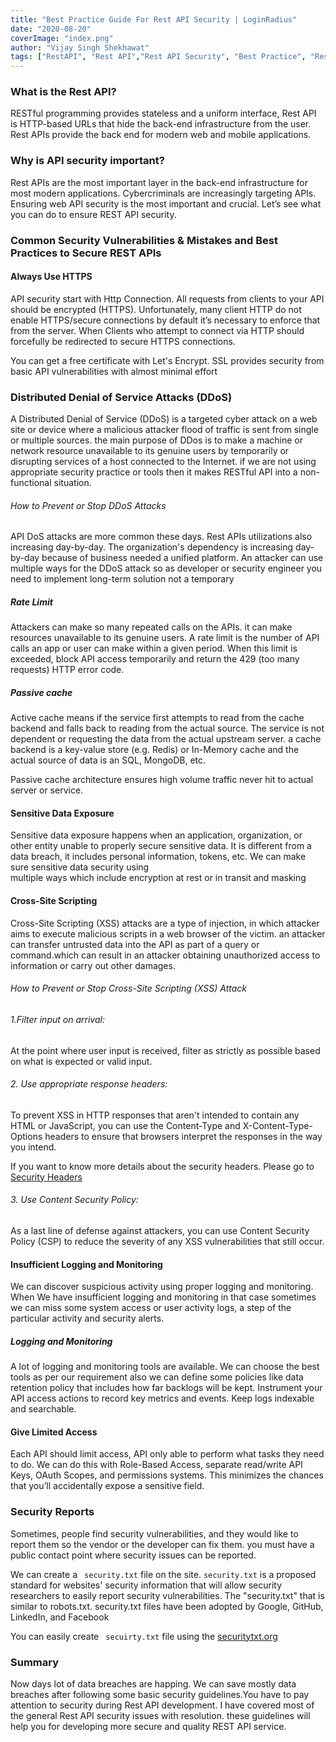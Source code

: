 ```yaml
---
title: "Best Practice Guide For Rest API Security | LoginRadius"
date: "2020-08-20"
coverImage: "index.png"
author: "Vijay Singh Shekhawat"
tags: ["RestAPI", "Rest API","Rest API Security", "Best Practice", "Rest API Developer Guide", "Security"]
---
```



### What is the Rest API?
RESTful programming provides stateless and a uniform interface, Rest API is HTTP-based URLs that hide the back-end infrastructure from the user. Rest APIs provide the back end for modern web and mobile applications. 

### Why is API security important?
Rest APIs are the most important layer in the back-end infrastructure for most modern applications. Cybercriminals are increasingly targeting APIs. Ensuring web API security is the most important and crucial. Let’s see what you can do to ensure REST API security.

### Common Security Vulnerabilities & Mistakes and Best Practices to Secure REST APIs

#### Always Use HTTPS 
API security start with Http Connection. All requests from clients to your API should be encrypted (HTTPS). Unfortunately, many client HTTP do not enable HTTPS/secure connections by default it’s necessary to enforce that from the server. When Clients who attempt to connect via HTTP should forcefully be redirected to secure HTTPS connections. 

You can get a free certificate with Let's Encrypt. SSL provides security from basic API vulnerabilities with almost minimal effort

### Distributed Denial of Service Attacks (DDoS)
A Distributed Denial of Service (DDoS) is a targeted cyber attack on a web site or device where a malicious attacker flood of traffic is sent from single or multiple sources. the main purpose of DDos is to make a machine or network resource unavailable to its genuine users by temporarily or disrupting services of a host connected to the Internet. if we are not using appropriate security practice or tools then it makes RESTful API into a non-functional situation.

###### How to Prevent or Stop DDoS Attacks
API DoS attacks are more common these days. Rest APIs utilizations also increasing day-by-day. The organization's dependency is increasing day-by-day because of business needed a unified platform. An attacker can use multiple ways for the DDoS attack so as developer or security engineer you need to implement long-term solution not a temporary

##### Rate Limit
 Attackers can make so many repeated calls on the APIs. it can make resources unavailable to its genuine users. A rate limit is the number of API calls an app or user can make within a given period. When this limit is exceeded, block API access temporarily and return the 429 (too many requests) HTTP error code.

##### Passive cache
Active cache means if the service first attempts to read from the cache backend and falls back to reading from the actual source. The service is not dependent or requesting the data from the actual upstream server. a cache backend is a key-value store (e.g. Redis) or In-Memory cache and the actual source of data is an SQL, MongoDB, etc.

Passive cache architecture ensures high volume traffic never hit to actual server or service.


#### Sensitive Data Exposure
Sensitive data exposure happens when an application, organization, or other entity unable to properly secure sensitive data. It is different from a data breach, it includes personal information, tokens, etc. We can make sure sensitive data security using  
multiple ways which include encryption at rest or in transit and masking 


#### Cross-Site Scripting
Cross-Site Scripting (XSS) attacks are a type of injection, in which attacker aims to execute malicious scripts in a web browser of the victim. an attacker can transfer untrusted data into the API as part of a query or command.which can result in an attacker obtaining unauthorized access to information or carry out other damages.

###### How to Prevent or Stop Cross-Site Scripting (XSS) Attack

###### 1.Filter input on arrival: 
At the point where user input is received, filter as strictly as possible based on what is expected or valid input.

###### 2. Use appropriate response headers:
To prevent XSS in HTTP responses that aren't intended to contain any HTML or JavaScript, you can use the Content-Type and X-Content-Type-Options headers to ensure that browsers interpret the responses in the way you intend.

If you want to know more details about the security headers. Please go to [Security Headers](https://www.loginradius.com/engineering/blog/http-security-headers/)

###### 3. Use Content Security Policy: 
As a last line of defense against attackers, you can use Content Security Policy (CSP) to reduce the severity of any XSS vulnerabilities that still occur.

#### Insufficient Logging and Monitoring
We can discover suspicious activity using proper logging and monitoring. When We have insufficient logging and monitoring in that case sometimes we can miss some system access or user activity logs, a step of the particular activity and security alerts. 

##### Logging and Monitoring
A lot of logging and monitoring tools are available. We can choose the best tools as per our requirement also we can define some policies like data retention policy that includes how far backlogs will be kept. Instrument your API access actions to record key metrics and events. Keep logs indexable and searchable.

#### Give Limited Access
Each API should limit access, API only able to perform what tasks they need to do. We can do this with Role-Based Access, separate read/write API Keys, OAuth Scopes, and permissions systems. This minimizes the chances that you’ll accidentally expose a sensitive field.

### Security Reports
Sometimes, people find security vulnerabilities, and they would like to report them so the vendor or the developer can fix them. you must have a public contact point where security issues can be reported.

We can create a ` security.txt` file on the site. `security.txt` is a proposed standard for websites' security information that will allow security researchers to easily report security vulnerabilities. The "security.txt" that is similar to robots.txt. security.txt files have been adopted by Google, GitHub, LinkedIn, and Facebook

You can easily create ` secuirty.txt` file using the [securitytxt.org](https://securitytxt.org/) 

### Summary
Now days lot of data breaches are happing. We can save mostly data breaches after following some basic security guidelines.You have to pay attention to security during Rest API development. I have covered most of the general Rest API security issues with resolution. these guidelines will help you for developing more secure and quality REST API service.



